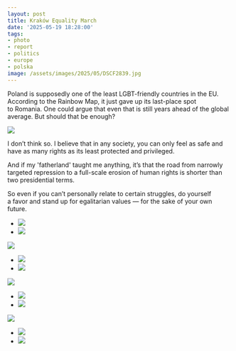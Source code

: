 ```yaml
---
layout: post
title: Kraków Equality March
date: '2025-05-19 18:28:00'
tags:
- photo
- report
- politics
- europe
- polska
image: /assets/images/2025/05/DSCF2839.jpg
---
```


Poland is supposedly one of the least LGBT-friendly countries in the EU. According to the Rainbow Map, it just gave up its last-place spot to Romania. One could argue that even that is still years ahead of the global average. But should that be enough?

![](/assets/images/2025/05/DSCF2839.jpg)

I don’t think so. I believe that in any society, you can only feel as safe and have as many rights as its least protected and privileged.

And if my 'fatherland' taught me anything, it’s that the road from narrowly targeted repression to a full-scale erosion of human rights is shorter than two presidential terms.

So even if you can’t personally relate to certain struggles, do yourself a favor and stand up for egalitarian values — for the sake of your own future.

- ![](/assets/images/2025/05/DSCF2822.jpg)
- ![](/assets/images/2025/05/DSCF2872.jpg)

![](/assets/images/2025/05/DSCF2889.jpg)
- ![](/assets/images/2025/05/DSCF2853.jpg)
- ![](/assets/images/2025/05/DSCF2858.jpg)

![](/assets/images/2025/05/DSCF2849.jpg)
- ![](/assets/images/2025/05/DSCF2866.jpg)
- ![](/assets/images/2025/05/DSCF2891.jpg)

![](/assets/images/2025/05/DSCF2834.jpg)
- ![](/assets/images/2025/05/DSCF2903.jpg)
- ![](/assets/images/2025/05/DSCF2923.jpg)